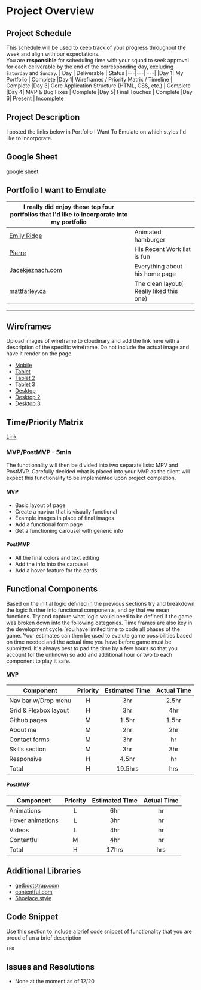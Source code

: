 # Project Overview

## Project Schedule

This schedule will be used to keep track of your progress throughout the week and align with our expectations.  
You are **responsible** for scheduling time with your squad to seek approval for each deliverable by the end of the corresponding day, excluding `Saturday` and `Sunday`.
|  Day | Deliverable | Status
|---|---| ---|
|Day 1| My Portfolio | Complete
|Day 1| Wireframes / Priority Matrix / Timeline | Complete
|Day 3| Core Application Structure (HTML, CSS, etc.) | Complete
|Day 4| MVP & Bug Fixes | Complete
|Day 5| Final Touches | Complete
|Day 6| Present | Incomplete

## Project Description

I posted the links below in Portfolio I Want To Emulate on which styles I'd like to incorporate.

## Google Sheet

[google sheet](https://docs.google.com/spreadsheets/d/1GngbnJmQbGTRqSRAIn0GDWu3cRhh_9tudbz8fXd1u2Q/edit#gid=0)

## Portfolio I want to Emulate

|I really did enjoy these top four portfolios that I'd like to incorporate into my portfolio | | 
| ------------- | ------------- |
| [Emily Ridge](https://ianlunn.co.uk/) |  Animated hamburger |
| [Pierre](https://pierre.io/) | His Recent Work list is fun |
| [Jacekjeznach.com](https://jacekjeznach.com/) | Everything about his home page |
| [mattfarley.ca](http://mattfarley.ca/) | The clean layout( Really liked this one) |

---
## Wireframes
Upload images of wireframe to cloudinary and add the link here with a description of the specific wireframe. Do not include the actual image and have it render on the page.  
- [Mobile](https://i.imgur.com/ogTq2tE.jpg)
- [Tablet](https://i.imgur.com/DSBZsaU.jpg)
- [Tablet 2](https://i.imgur.com/ocImHr1.jpg)
- [Tablet 3](https://i.imgur.com/Lg4o2iz.jpg)
- [Desktop](https://i.imgur.com/wOLUdBD.jpg)
- [Desktop 2](https://i.imgur.com/M9guELT.jpg)
- [Desktop 3](https://i.imgur.com/osldNlq.jpg)

## Time/Priority Matrix 
[Link](https://i.imgur.com/E3RHiNo.jpg)

### MVP/PostMVP - 5min
The functionality will then be divided into two separate lists: MPV and PostMVP.  Carefully decided what is placed into your MVP as the client will expect this functionality to be implemented upon project completion.  
#### MVP 
- Basic layout of page
- Create a navbar that is visually functional
- Example images in place of final images 
- Add a functional form page 
- Get a functioning carousel with generic info
#### PostMVP 
- All the final colors and text editing
- Add the info into the carousel
- Add a hover feature for the cards
## Functional Components
Based on the initial logic defined in the previous sections try and breakdown the logic further into functional components, and by that we mean functions.  Try and capture what logic would need to be defined if the game was broken down into the following categories.
Time frames are also key in the development cycle.  You have limited time to code all phases of the game.  Your estimates can then be used to evalute game possibilities based on time needed and the actual time you have before game must be submitted. It's always best to pad the time by a few hours so that you account for the unknown so add and additional hour or two to each component to play it safe.
#### MVP
| Component | Priority | Estimated Time | Actual Time |
| --- | :---: |  :---: | :---: | 
| Nav bar w/Drop menu | H | 3hr | 2.5hr |
| Grid & Flexbox layout | H | 3hr | 4hr |
| Github pages | M | 1.5hr | 1.5hr |  
| About me | M | 2hr|  2hr | 
| Contact forms| M | 3hr | hr|
| Skills section | M | 3hr|  3hr | 
| Responsive | H | 4.5hr | hr | 4hr |
| Total | H | 19.5hrs| hrs |
#### PostMVP
| Component | Priority | Estimated Time | Actual Time |
| --- | :---: |  :---: | :---: | 
| Animations | L | 6hr | hr | hr |
| Hover animations | L | 3hr | hr |
| Videos | L | 4hr | hr |
| Contentful | M | 4hr | hr | hr |
| Total | H | 17hrs| hrs |
## Additional Libraries
- [getbootstrap.com](https://getbootstrap.com/docs/4.5/getting-started/introduction/)  
- [contentful.com](https://www.contentful.com/)
- [Shoelace.style](https://shoelace.style/)
## Code Snippet
Use this section to include a brief code snippet of functionality that you are proud of an a brief description  
```
TBD
```
## Issues and Resolutions
 - None at the moment as of 12/20